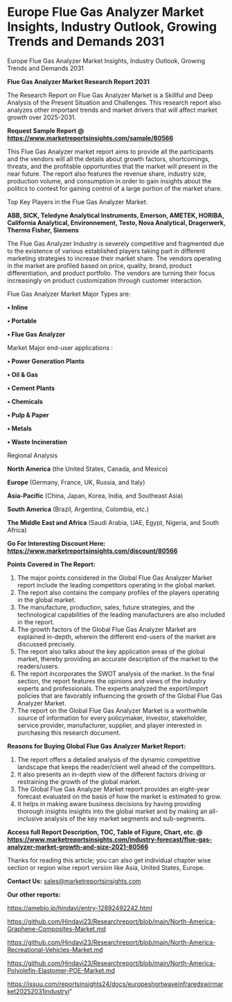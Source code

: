 # Europe Flue Gas Analyzer Market Insights, Industry Outlook, Growing Trends and Demands 2031
Europe Flue Gas Analyzer Market Insights, Industry Outlook, Growing Trends and Demands 2031

<strong>Flue Gas Analyzer Market Research Report 2031</strong>

The Research Report on Flue Gas Analyzer Market is a Skillful and Deep Analysis of the Present Situation and Challenges. This research report also analyzes other important trends and market drivers that will affect market growth over 2025-2031.

<strong>Request Sample Report @ <a href=https://www.marketreportsinsights.com/sample/80566>https://www.marketreportsinsights.com/sample/80566</a></strong>

This Flue Gas Analyzer market report aims to provide all the participants and the vendors will all the details about growth factors, shortcomings, threats, and the profitable opportunities that the market will present in the near future. The report also features the revenue share, industry size, production volume, and consumption in order to gain insights about the politics to contest for gaining control of a large portion of the market share.

Top Key Players in the Flue Gas Analyzer Market:

<strong>ABB, SICK, Teledyne Analytical Instruments, Emerson, AMETEK, HORIBA, California Analytical, Environnement, Testo, Nova Analytical, Dragerwerk, Thermo Fisher, Siemens</strong>

The Flue Gas Analyzer Industry is severely competitive and fragmented due to the existence of various established players taking part in different marketing strategies to increase their market share. The vendors operating in the market are profiled based on price, quality, brand, product differentiation, and product portfolio. The vendors are turning their focus increasingly on product customization through customer interaction.

Flue Gas Analyzer Market Major Types are:

<strong>• Inline

• Portable

• Flue Gas Analyzer</strong>

Market Major end-user applications :

<strong>• Power Generation Plants

• Oil & Gas

• Cement Plants

• Chemicals

• Pulp & Paper

• Metals

• Waste Incineration</strong>

Regional Analysis

</u><strong><b>North America</b></strong> (the United States, Canada, and Mexico)

<strong><b>Europe </b></strong>(Germany, France, UK, Russia, and Italy)

<strong><b>Asia-Pacific</b></strong> (China, Japan, Korea, India, and Southeast Asia)

<strong><b>South America</b></strong> (Brazil, Argentina, Colombia, etc.)

<strong><b>The Middle East and Africa</b></strong> (Saudi Arabia, UAE, Egypt, Nigeria, and South Africa)

<strong>Go For Interesting Discount Here: <a href=https://www.marketreportsinsights.com/discount/80566>https://www.marketreportsinsights.com/discount/80566</a></strong>

<strong>Points Covered in The Report:</strong>
<ol>
  <li>The major points considered in the Global Flue Gas Analyzer Market report include the leading competitors operating in the global market.</li>
  <li>The report also contains the company profiles of the players operating in the global market.</li>
  <li>The manufacture, production, sales, future strategies, and the technological capabilities of the leading manufacturers are also included in the report.</li>
  <li>The growth factors of the Global Flue Gas Analyzer Market are explained in-depth, wherein the different end-users of the market are discussed precisely.</li>
  <li>The report also talks about the key application areas of the global market, thereby providing an accurate description of the market to the readers/users.</li>
  <li>The report incorporates the SWOT analysis of the market. In the final section, the report features the opinions and views of the industry experts and professionals. The experts analyzed the export/import policies that are favorably influencing the growth of the Global Flue Gas Analyzer Market.</li>
  <li>The report on the Global Flue Gas Analyzer Market is a worthwhile source of information for every policymaker, investor, stakeholder, service provider, manufacturer, supplier, and player interested in purchasing this research document.</li>
</ol>
<strong>Reasons for Buying Global Flue Gas Analyzer Market Report:</strong>

<ol>
  <li>The report offers a detailed analysis of the dynamic competitive landscape that keeps the reader/client well ahead of the competitors.</li>
  <li>It also presents an in-depth view of the different factors driving or restraining the growth of the global market.</li>
  <li>The Global Flue Gas Analyzer Market report provides an eight-year forecast evaluated on the basis of how the market is estimated to grow.</li>
  <li>It helps in making aware business decisions by having providing thorough insights insights into the global market and by making an all-inclusive analysis of the key market segments and sub-segments.</li>
</ol>
<strong>Access full Report Description, TOC, Table of Figure, Chart, etc. @ <a href=https://www.marketreportsinsights.com/industry-forecast/flue-gas-analyzer-market-growth-and-size-2021-80566>https://www.marketreportsinsights.com/industry-forecast/flue-gas-analyzer-market-growth-and-size-2021-80566</a></strong>


Thanks for reading this article; you can also get individual chapter wise section or region wise report version like Asia, United States, Europe.

<strong>Contact Us:</strong>
sales@marketreportsinsights.com

<strong>Our other reports:</strong>

<a href=https://ameblo.jp/hindavi/entry-12892492242.html>https://ameblo.jp/hindavi/entry-12892492242.html</a>

<a href=https://github.com/Hindavi23/Researchreport/blob/main/North-America-Graphene-Composites-Market.md>https://github.com/Hindavi23/Researchreport/blob/main/North-America-Graphene-Composites-Market.md</a>

<a href=https://github.com/Hindavi23/Researchreport/blob/main/North-America-Recreational-Vehicles-Market.md>https://github.com/Hindavi23/Researchreport/blob/main/North-America-Recreational-Vehicles-Market.md</a>

<a href=https://github.com/Hindavi23/Researchreport/blob/main/North-America-Polyolefin-Elastomer-POE-Market.md>https://github.com/Hindavi23/Researchreport/blob/main/North-America-Polyolefin-Elastomer-POE-Market.md</a>

<a href=https://issuu.com/reportsinsights24/docs/europeshortwaveinfraredswirmarket20252031industryi>https://issuu.com/reportsinsights24/docs/europeshortwaveinfraredswirmarket20252031industryi</a>"
